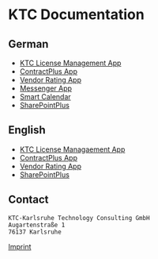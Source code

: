 # KTC Documentation

## German

- [KTC License Management App](ktc-license-management/DE/ktc-license-management-DE.md)
- [ContractPlus App](ContractPlus/DE/ContractPlus_DE.md)
- [Vendor Rating App](vendor-rating/DE/vendor-rating_DE.md)
- [Messenger App](messenger-app/DE/messenger-app.md)
- [Smart Calendar](smart-calendar/DE/smart-calendar.md)
- [SharePointPlus](SharePointPlus/DE/SharePointPlus_DE.md)

## English

- [KTC License Managaement App](ktc-license-management/EN/ktc-license-management-EN.md)
- [ContractPlus App](ContractPlus/EN/ContractPlus_EN.md)
- [Vendor Rating App](vendor-rating/EN/vendor-rating_EN.md)
- [SharePointPlus](SharePointPlus/EN/SharePointPlus_EN.md)

## Contact

```
KTC-Karlsruhe Technology Consulting GmbH
Augartenstraße 1
76137 Karlsruhe
```

[Imprint](https://www.ktc.de/)
